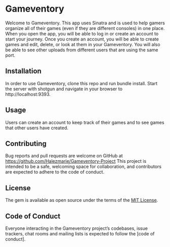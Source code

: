# Gameventory

Welcome to Gameventory. This app uses Sinatra and is used to help gamers organize all of their games (even if they are different consoles) in one place. When you open the app, you will be able to log in or create an account to start your journey. Once you create an account, you will be able to create games and edit, delete, or look at them in your Gameventory. You will also be able to see other uploads from different users that are using the same port. 

## Installation

In order to use Gameventory, clone this repo and run bundle install. Start the server with shotgun and navigate in your browser to http://localhost:9393.

## Usage

Users can create an account to keep track of their games and to see games that other users have created.


## Contributing

Bug reports and pull requests are welcome on GitHub at https://github.com/Halezmarie/Gameventory-Project This project is intended to be a safe, welcoming space for collaboration, and contributors are expected to adhere to the code of conduct. 

## License

The gem is available as open source under the terms of the [MIT License](https://opensource.org/licenses/MIT).

## Code of Conduct

Everyone interacting in the Gameventory project’s codebases, issue trackers, chat rooms and mailing lists is expected to follow the [code of conduct]. 
